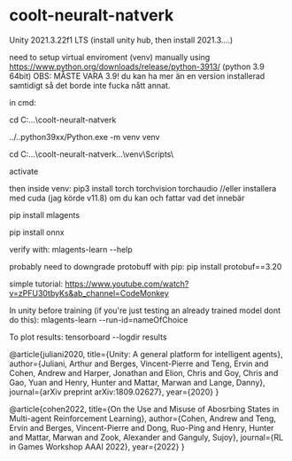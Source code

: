 # coolt-neuralt-natverk
Unity 2021.3.22f1 LTS
(install unity hub, then install 2021.3....)

need to setup virtual enviroment (venv) manually using https://www.python.org/downloads/release/python-3913/ (python 3.9 64bit)
OBS: MÅSTE VARA 3.9! du kan ha mer än en version installerad samtidigt så det borde inte fucka nått annat.

in cmd: 

cd C:\...\coolt-neuralt-natverk

../..python39xx/Python.exe -m venv venv

cd C:\...\coolt-neuralt-natverk...\venv\Scripts\

activate

then inside venv:
  pip3 install torch torchvision torchaudio //eller installera med cuda (jag körde v11.8) om du kan och fattar vad det innebär

  pip install mlagents

  pip install onnx

  verify with: mlagents-learn --help

probably need to downgrade protobuff with pip: pip install protobuf==3.20

simple tutorial: https://www.youtube.com/watch?v=zPFU30tbyKs&ab_channel=CodeMonkey

In unity before training (if you're just testing an already trained model dont do this):
mlagents-learn --run-id=nameOfChoice

To plot results:
tensorboard --logdir results


@article{juliani2020,
  title={Unity: A general platform for intelligent agents},
  author={Juliani, Arthur and Berges, Vincent-Pierre and Teng, Ervin and Cohen, Andrew and Harper, Jonathan and Elion, Chris and Goy, Chris and Gao, Yuan and Henry, Hunter and Mattar, Marwan and Lange, Danny},
  journal={arXiv preprint arXiv:1809.02627},
  year={2020}
}


@article{cohen2022,
  title={On the Use and Misuse of Abosrbing States in Multi-agent Reinforcement Learning},
  author={Cohen, Andrew and Teng, Ervin and Berges, Vincent-Pierre and Dong, Ruo-Ping and Henry, Hunter and Mattar, Marwan and Zook, Alexander and Ganguly, Sujoy},
  journal={RL in Games Workshop AAAI 2022},
  year={2022}
}
